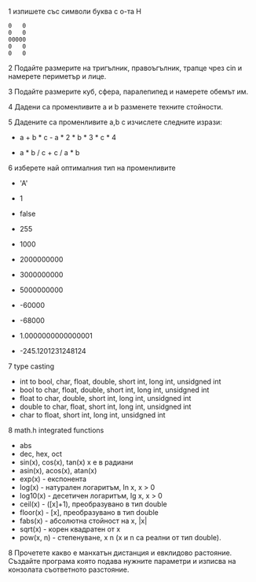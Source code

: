 1 изпишете със символи буква с о-та H

```
0   0
0   0
00000
0   0
0   0

```

2 Подайте размерите на тригълник, правоъгълник, трапце чрез cin и намерете 
периметър и лице.

3 Подайте размерите куб, сфера, паралепипед и намерете обемът им.

4 Дадени са променливите a и b разменете техните стойности.

5 Дадените са променливите a,b c изчислете следните изрази: 

- a + b * c - a * 2 * b * 3 * c * 4 

- а * b / c + c / a * b

6 изберете най оптималния тип на променливите 

- 'А'

- 1

- false

- 255

- 1000

- 2000000000

- 3000000000

- 5000000000

- -60000

- -68000

- 1.0000000000000001

- -245.1201231248124

7 type casting

- int to bool, char, float, double, short int, long int, unsidgned int
- bool to char, float, double, short int, long int, unsidgned int 
- float to char, double, short int, long int, unsidgned int 
- double to char, float, short int, long int, unsidgned int 
- char to float, short int, long int, unsidgned int

8 math.h integrated functions

- abs
- dec, hex, oct
- sin(x), cos(x), tan(x)  x е в радиани
- аsin(x), аcos(x), atan(x) 
- exp(x) - експонента
- log(x) - натурален логаритъм, ln x, x > 0
- log10(x) - десетичен логаритъм, lg x, x > 0
- ceil(x) - ([x]+1), преобразувано в тип double
- floor(x) - [x], преобразувано в тип double
- fabs(x) - абсолютна стойност на x, |x|
- sqrt(x) - корен квадратен от x
- pow(x, n) - степенуване, x n (x и n са реални от тип double).

8 Прочетете какво е манхатън дистанция и евклидово растояние. Създайте програма
която подава нужните параметри и изписва на конзолата съответното разстояние.
